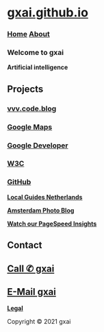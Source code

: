 # **[gxai.github.io](https://gxai.github.io)**
### **[Home](https://gxai.github.io)**  **[About](https://gxai.github.io/About)**
### **Welcome to gxai**
**Artificial intelligence**

## **Projects**
### **[vvv.code.blog](https://vvv.code.blog)**

### **[Google Maps](https://maps.app.goo.gl/Lnubtwco1j3RKj568)**

### **[Google Developer](https://www.meetup.com/en-AU/gdg-silicon-valley/members/336931816/)**

### **[W3C](https://www.w3.org/community/aikr/wiki/User:Michaelweber)**

### **[GitHub](https://github.com/gxai)**

**[Local Guides Netherlands](https://m.facebook.com/Local-Guides-Netherlands-110067524667431#)**

**[Amsterdam Photo Blog](https://amsterdam.photo.blog)**

**[Watch our PageSpeed Insights](https://developers.google.com/speed/pagespeed/insights/?url=https%3A%2F%2Fgxai.github.io%2F&tab=desktop)**

## **Contact**
## **[Call ✆ gxai](tel:31649557828)**
## **[E-Mail gxai](mailto:gxai.git@gmail.com)**

**[Legal](https://gxai.github.io/legal)**

Copyright © 2021 gxai
